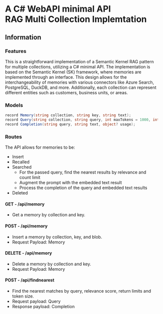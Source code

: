 # A C# WebAPI minimal API<br/>RAG Multi Collection Implemtation

## Information

### Features

This is a straightforward implementation of a Semantic Kernel RAG pattern for multiple collections, utilizing a C# minimal API. The implementation is based on the Semantic Kernel (SK) framework, where memories are implemented through an interface. This design allows for the interchangeability of memories with various connectors like Azure Search, PostgreSQL, DuckDB, and more. Additionally, each collection can represent different entities such as customers, business units, or areas.

### Models

```c#
record Memory(string collection, string key, string text);
record Query(string collection, string query, int maxTokens = 1000, int limit = 3, double minRelevanceScore = 0.77);
record Completion(string query, string text, object? usage);
```

### Routes

The API allows for memories to be:

- Insert
- Recalled
- Searched
  - For the passed query, find the nearest results by relevance and count limit
  - Augment the prompt with the embedded text result
  - Process the completion of the query and embedded text results
- Deleted

#### GET - /api/memory

- Get a memory by collection and key.

#### POST - /api/memory

- Insert a memory by collection, key, and blob.
- Request Payload: Memory

#### DELETE - /api/memory

- Delete a memory by collection and key.
- Request Payload: Memory

#### POST - /api/findnearest

- Find the nearest matches by query, relevance score, return limits and token size.
- Request payload: Query
- Response payload: Completion
